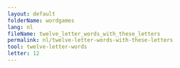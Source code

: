 ```yaml
---
layout: default
folderName: wordgames
lang: nl
fileName: twelve_letter_words_with_these_letters
permalink: nl/twelve-letter-words-with-these-letters
tool: twelve-letter-words
letter: 12
---
```

